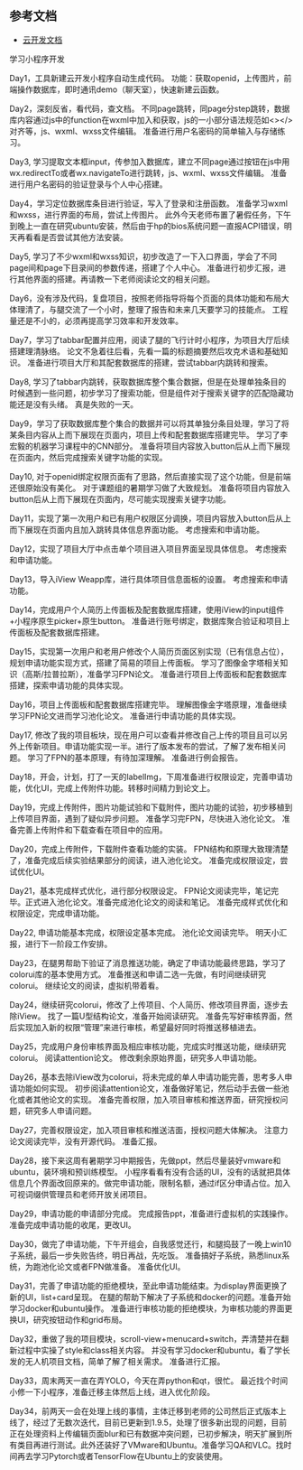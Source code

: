 ## 参考文档

- [云开发文档](https://developers.weixin.qq.com/miniprogram/dev/wxcloud/basis/getting-started.html)

学习小程序开发

Day1，工具新建云开发小程序自动生成代码。
功能：获取openid，上传图片，前端操作数据库，即时通讯demo（聊天室），快速新建云函数。

Day2，深刻反省，看代码，查文档。
不同page跳转，同page分step跳转，数据库内容通过js中的function在wxml中加入和获取，js的一小部分语法规范如<></>对齐等，js、wxml、wxss文件编辑。
准备进行用户名密码的简单输入与存储练习。

Day3, 学习提取文本框input，传参加入数据库，建立不同page通过按钮在js中用wx.redirectTo或者wx.navigateTo进行跳转，js、wxml、wxss文件编辑。
准备进行用户名密码的验证登录与个人中心搭建。

Day4，学习定位数据库条目进行验证，写入了登录和注册函数。
准备学习wxml和wxss，进行界面的布局，尝试上传图片。
此外今天老师布置了暑假任务，下午到晚上一直在研究ubuntu安装，然后由于hp的bios系统问题一直报ACPI错误，明天再看看是否尝试其他方法安装。

Day5, 学习了不少wxml和wxss知识，初步改造了一下入口界面，学会了不同page间和page下目录间的参数传递，搭建了个人中心。
准备进行初步汇报，进行其他界面的搭建。再请教一下老师阅读论文的相关问题。

Day6，没有涉及代码，复盘项目，按照老师指导将每个页面的具体功能和布局大体理清了，与腿交流了一个小时，整理了报告和未来几天要学习的技能点。
工程量还是不小的，必须再提高学习效率和开发效率。

Day7，学习了tabbar配置并应用，阅读了腿的飞行计时小程序，为项目大厅后续搭建理清脉络。
论文不急着往后看，先看一篇的标题摘要然后攻克术语和基础知识。
准备进行项目大厅和其配套数据库的搭建，尝试tabbar内跳转和搜索。

Day8, 学习了tabbar内跳转，获取数据库整个集合数据，但是在处理单独条目的时候遇到一些问题，初步学习了搜索功能，但是组件对于搜索关键字的匹配隐藏功能还是没有头绪。
真是失败的一天。

Day9，学习了获取数据库整个集合的数据并可以将其单独分条目处理，学习了将某条目内容从上而下展现在页面内，项目上传和配套数据库搭建完毕。
学习了李宏毅的机器学习课程中的CNN部分。
准备将项目内容放入button后从上而下展现在页面内，然后完成搜索关键字功能的实现。

Day10, 对于openid绑定权限页面有了思路，然后直接实现了这个功能，但是前端还很原始没有美化。
对于课题组的暑期学习做了大致规划。
准备将项目内容放入button后从上而下展现在页面内，尽可能实现搜索关键字功能。

Day11，实现了第一次用户和已有用户权限区分调换，项目内容放入button后从上而下展现在页面内且加入跳转具体信息界面功能。
考虑搜索和申请功能。

Day12，实现了项目大厅中点击单个项目进入项目界面呈现具体信息。
考虑搜索和申请功能。

Day13，导入iView Weapp库，进行具体项目信息面板的设置。
考虑搜索和申请功能。

Day14，完成用户个人简历上传面板及配套数据库搭建，使用iView的input组件+小程序原生picker+原生button。
准备进行账号绑定，数据库聚合验证和项目上传面板及配套数据库搭建。

Day15，实现第一次用户和老用户修改个人简历页面区别实现（已有信息占位），规划申请功能实现方式，搭建了简易的项目上传面板。
学习了图像金字塔相关知识（高斯/拉普拉斯），准备学习FPN论文。
准备进行项目上传面板和配套数据库搭建，探索申请功能的具体实现。

Day16，项目上传面板和配套数据库搭建完毕。
理解图像金字塔原理，准备继续学习FPN论文进而学习池化论文。
准备进行申请功能的具体实现。

Day17, 修改了我的项目板块，现在用户可以查看并修改自己上传的项目且可以另外上传新项目。申请功能实现一半。进行了版本发布的尝试，了解了发布相关问题。
学习了FPN的基本原理，有待加深理解。
准备进行例会报告。

Day18，开会，计划，打了一天的labelImg，下周准备进行权限设定，完善申请功能，优化UI，完成上传附件功能。转移时间精力到论文上。

Day19，完成上传附件，图片功能试验和下载附件，图片功能的试验，初步移植到上传项目界面，遇到了疑似异步问题。
准备学习完FPN，尽快进入池化论文。
准备完善上传附件和下载查看在项目中的应用。

Day20，完成上传附件，下载附件查看功能的实装。
FPN结构和原理大致理清楚了，准备完成后续实验结果部分的阅读，进入池化论文。
准备完成权限设定，尝试优化UI。

Day21，基本完成样式优化，进行部分权限设定。
FPN论文阅读完毕，笔记完毕。正式进入池化论文。准备完成池化论文的阅读和笔记。
准备完成样式优化和权限设定，完成申请功能。

Day22, 申请功能基本完成，权限设定基本完成。
池化论文阅读完毕。
明天小汇报，进行下一阶段工作安排。

Day23，在腿男帮助下验证了消息推送功能，确定了申请功能最终思路，学习了colorui库的基本使用方式。
准备推送和申请二选一先做，有时间继续研究colorui。
继续论文的阅读，虚拟机带着看。

Day24，继续研究colorui，修改了上传项目、个人简历、修改项目界面，逐步去除iView。
找了一篇U型结构论文，准备开始阅读研究。
准备先写好审核界面，然后实现加入新的权限“管理”来进行审核，希望最好同时将推送移植进去。

Day25，完成用户身份审核界面及相应审核功能，完成实时推送功能，继续研究colorui。
阅读attention论文。
修改剩余原始界面，研究多人申请功能。

Day26，基本去除iView改为colorui，将未完成的单人申请功能完善，思考多人申请功能如何实现。
初步阅读attention论文，准备做好笔记，然后动手去做一些池化或者其他论文的实现。
准备完善权限，加入项目审核和推送界面，研究授权问题，研究多人申请问题。

Day27，完善权限设定，加入项目审核和推送洁面，授权问题大体解决。
注意力论文阅读完毕，没有开源代码。
准备汇报。

Day28，接下来这周有暑期学习中期报告，先做ppt，然后尽量装好vmware和ubuntu，装环境和预训练模型。
小程序看看有没有合适的UI，没有的话就把具体信息几个界面改回原来的。做完申请功能，限制名额，通过if区分申请占位。加入可视词缀供管理员和老师开放关闭项目。

Day29，申请功能的申请部分完成。
完成报告ppt，准备进行虚拟机的实践操作。
准备完成申请功能的收尾，更改UI。

Day30，做完了申请功能，下午开组会，自我感觉还行，和腿捣鼓了一晚上win10子系统，最后一步失败告终，明日再战，先吃饭。
准备搞好子系统，熟悉linux系统，为跑池化论文或者FPN做准备。
准备优化UI。

Day31，完善了申请功能的拒绝模块，至此申请功能结束。为display界面更换了新的UI，list+card呈现。
在腿的帮助下解决了子系统和docker的问题。准备开始学习docker和ubuntu操作。
准备进行审核功能的拒绝模块，为审核功能的界面更换UI，研究按钮动作和grid布局。

Day32，重做了我的项目模块，scroll-view+menucard+switch，弄清楚并在翻新过程中实操了style和class相关内容。
并没有学习docker和ubuntu，看了学长发的无人机项目文档，简单了解了相关需求。
准备进行汇报。

Day33，周末两天一直在弄YOLO，今天在弄python和qt，很忙。
最近找个时间小修一下小程序，准备迁移主体然后上线，进入优化阶段。

Day34，前两天一会在处理上线的事情，主体迁移到老师的公司然后正式版本上线了，经过了无数次迭代，目前已更新到1.9.5，处理了很多新出现的问题，目前正在处理资料上传编辑页面blur和已有数据冲突问题，已初步解决，明天扩展到所有类目再进行测试。此外还装好了VMware和Ubuntu。准备学习QA和VLC。找时间再去学习Pytorch或者TensorFlow在Ubuntu上的安装使用。